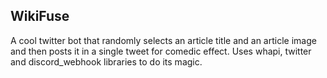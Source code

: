 WikiFuse
---
A cool twitter bot that randomly selects an article title and an article image and then posts it in a single tweet for comedic effect.
Uses whapi, twitter and discord_webhook libraries to do its magic.
